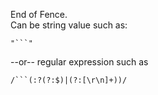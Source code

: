End of Fence.  
Can be string value such as:

    "```"

--or-- regular expression such as

    /```(:?(?:$)|(?:[\r\n]+))/  
